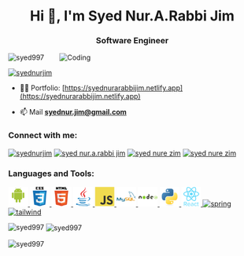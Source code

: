 <h1 align="center">Hi 👋, I'm Syed Nur.A.Rabbi Jim</h1>
<h3 align="center">Software Engineer</h3>
<img align="right" alt="Coding" width="400" src="https://miro.medium.com/v2/resize:fit:1024/0*JHagKWo00UfFNNCV">

<p align="left"> <img src="https://komarev.com/ghpvc/?username=syed997&label=Profile%20views&color=0e75b6&style=flat" alt="syed997" /> </p>

<p align="left"> <a href="https://twitter.com/syednurjim" target="blank"><img src="https://img.shields.io/twitter/follow/syednurjim?logo=twitter&style=for-the-badge" alt="syednurjim" /></a> </p>


- 👨‍💻 Portfolio: [https://syednurarabbijim.netlify.app](https://syednurarabbijim.netlify.app)


- 📫 Mail **syednur.jim@gmail.com**


<h3 align="left">Connect with me:</h3>
<p align="left">
<a href="https://twitter.com/syednurjim" target="blank"><img align="center" src="https://raw.githubusercontent.com/rahuldkjain/github-profile-readme-generator/master/src/images/icons/Social/twitter.svg" alt="syednurjim" height="30" width="40" /></a>
<a href="https://linkedin.com/in/syed nur.a.rabbi jim" target="blank"><img align="center" src="https://raw.githubusercontent.com/rahuldkjain/github-profile-readme-generator/master/src/images/icons/Social/linked-in-alt.svg" alt="syed nur.a.rabbi jim" height="30" width="40" /></a>
<a href="https://fb.com/syed nure zim" target="blank"><img align="center" src="https://raw.githubusercontent.com/rahuldkjain/github-profile-readme-generator/master/src/images/icons/Social/facebook.svg" alt="syed nure zim" height="30" width="40" /></a>
<a href="https://instagram.com/syed nure zim" target="blank"><img align="center" src="https://raw.githubusercontent.com/rahuldkjain/github-profile-readme-generator/master/src/images/icons/Social/instagram.svg" alt="syed nure zim" height="30" width="40" /></a>

</p>

<h3 align="left">Languages and Tools:</h3>
<p align="left"> <a href="https://developer.android.com" target="_blank" rel="noreferrer"> <img src="https://raw.githubusercontent.com/devicons/devicon/master/icons/android/android-original-wordmark.svg" alt="android" width="40" height="40"/> </a> <a href="https://www.w3schools.com/css/" target="_blank" rel="noreferrer"> <img src="https://raw.githubusercontent.com/devicons/devicon/master/icons/css3/css3-original-wordmark.svg" alt="css3" width="40" height="40"/> </a> <a href="https://www.w3.org/html/" target="_blank" rel="noreferrer"> <img src="https://raw.githubusercontent.com/devicons/devicon/master/icons/html5/html5-original-wordmark.svg" alt="html5" width="40" height="40"/> </a> <a href="https://www.java.com" target="_blank" rel="noreferrer"> <img src="https://raw.githubusercontent.com/devicons/devicon/master/icons/java/java-original.svg" alt="java" width="40" height="40"/> </a> <a href="https://developer.mozilla.org/en-US/docs/Web/JavaScript" target="_blank" rel="noreferrer"> <img src="https://raw.githubusercontent.com/devicons/devicon/master/icons/javascript/javascript-original.svg" alt="javascript" width="40" height="40"/> </a> <a href="https://www.mysql.com/" target="_blank" rel="noreferrer"> <img src="https://raw.githubusercontent.com/devicons/devicon/master/icons/mysql/mysql-original-wordmark.svg" alt="mysql" width="40" height="40"/> </a> <a href="https://nodejs.org" target="_blank" rel="noreferrer"> <img src="https://raw.githubusercontent.com/devicons/devicon/master/icons/nodejs/nodejs-original-wordmark.svg" alt="nodejs" width="40" height="40"/> </a> <a href="https://www.python.org" target="_blank" rel="noreferrer"> <img src="https://raw.githubusercontent.com/devicons/devicon/master/icons/python/python-original.svg" alt="python" width="40" height="40"/> </a> <a href="https://reactjs.org/" target="_blank" rel="noreferrer"> <img src="https://raw.githubusercontent.com/devicons/devicon/master/icons/react/react-original-wordmark.svg" alt="react" width="40" height="40"/> </a> <a href="https://spring.io/" target="_blank" rel="noreferrer"> <img src="https://www.vectorlogo.zone/logos/springio/springio-icon.svg" alt="spring" width="40" height="40"/> </a> <a href="https://tailwindcss.com/" target="_blank" rel="noreferrer"> <img src="https://www.vectorlogo.zone/logos/tailwindcss/tailwindcss-icon.svg" alt="tailwind" width="40" height="40"/> </a> </p>

<p><img align="left" src="https://github-readme-stats.vercel.app/api/top-langs?username=syed997&show_icons=true&locale=en&layout=compact" alt="syed997" /></p>

<p>&nbsp;<img align="center" src="https://github-readme-stats.vercel.app/api?username=syed997&show_icons=true&locale=en" alt="syed997" /></p>

<p><img align="center" src="https://github-readme-streak-stats.herokuapp.com/?user=syed997&" alt="syed997" /></p>
